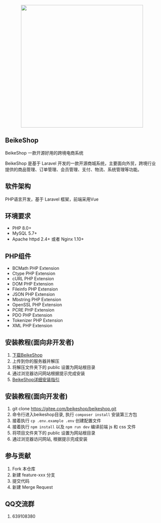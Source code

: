 <p align="center"><a href="https://beikeshop.com/" target="_blank"><img src="https://beikeshop.com/image/beike.svg" width="400"></a></p>

## BeikeShop

BeikeShop 一款开源好用的跨境电商系统

BeikeShop 是基于 Laravel 开发的一款开源商城系统，主要面向外贸，跨境行业提供的商品管理、订单管理、会员管理、支付、物流、系统管理等功能。


## 软件架构
PHP语言开发，基于 Laravel 框架，前端采用Vue

## 环境要求
- PHP 8.0+
- MySQL 5.7+
- Apache httpd 2.4+ 或者 Nginx 1.10+

## PHP组件
- BCMath PHP Extension
- Ctype PHP Extension
- cURL PHP Extension
- DOM PHP Extension
- Fileinfo PHP Extension
- JSON PHP Extension 
- Mbstring PHP Extension
- OpenSSL PHP Extension
- PCRE PHP Extension
- PDO PHP Extension
- Tokenizer PHP Extension
- XML PHP Extension


## 安装教程(面向非开发者)
1. <a href="https://beikeshop.com/download" target="_blank">下载BeikeShop</a>
1. 上传到你的服务器并解压
1. 将解压文件夹下的 public 设置为网站根目录
1. 通过浏览器访问网站根据提示完成安装
1. <a href="https://docs.beikeshop.com/install/" target="_blank">BeikeShop详细安装指引</a>

## 安装教程(面向开发者)
1. git clone https://gitee.com/beikeshop/beikeshop.git
1. 命令行进入beikeshop目录, 执行 `composer install` 安装第三方包
1. 接着执行 `cp .env.example .env` 创建配置文件
1. 接着执行 `npm install` 以及 `npm run dev` 编译前端 js 和 css 文件
1. 将项目文件夹下的 public 设置为网站根目录
1. 通过浏览器访问网站, 根据提示完成安装

## 参与贡献
1. Fork 本仓库
1. 新建 feature-xxx 分支
1. 提交代码
1. 新建 Merge Request

## QQ交流群
1. 639108380